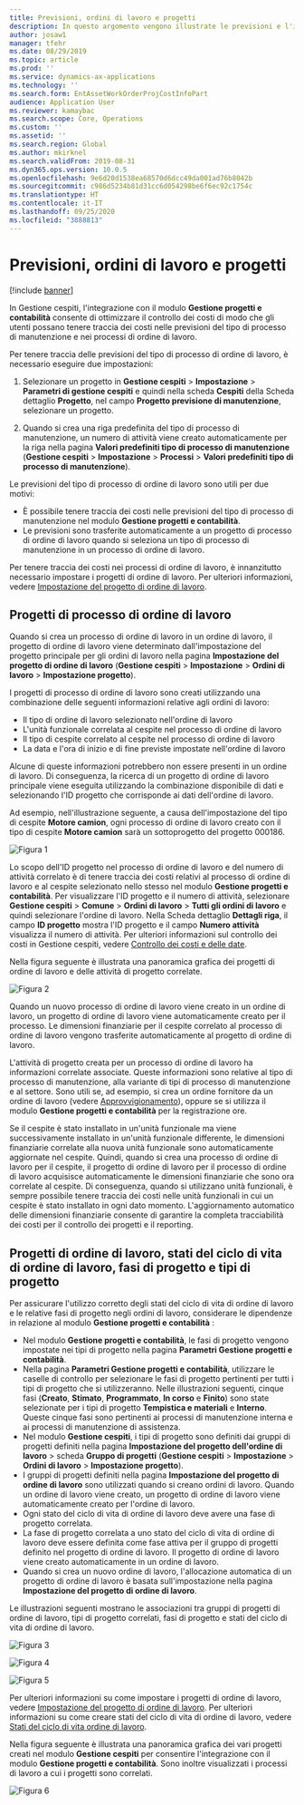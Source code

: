 ```yaml
---
title: Previsioni, ordini di lavoro e progetti
description: In questo argomento vengono illustrate le previsioni e l'integrazione di ordini di lavoro con il modulo Gestione progetti e contabilità in Gestione cespiti.
author: josaw1
manager: tfehr
ms.date: 08/29/2019
ms.topic: article
ms.prod: ''
ms.service: dynamics-ax-applications
ms.technology: ''
ms.search.form: EntAssetWorkOrderProjCostInfoPart
audience: Application User
ms.reviewer: kamaybac
ms.search.scope: Core, Operations
ms.custom: ''
ms.assetid: ''
ms.search.region: Global
ms.author: mkirknel
ms.search.validFrom: 2019-08-31
ms.dyn365.ops.version: 10.0.5
ms.openlocfilehash: 9e6d20d1538ea68570d6dcc49da001ad76b8042b
ms.sourcegitcommit: c986d5234b81d31cc6d054298be6f6ec92c1754c
ms.translationtype: HT
ms.contentlocale: it-IT
ms.lasthandoff: 09/25/2020
ms.locfileid: "3888813"
---
```

# <a name="forecasts-work-orders-and-projects"></a>Previsioni, ordini di lavoro e progetti

[!include [banner](../../includes/banner.md)]

 

In Gestione cespiti, l'integrazione con il modulo **Gestione progetti e contabilità** consente di ottimizzare il controllo dei costi di modo che gli utenti possano tenere traccia dei costi nelle previsioni del tipo di processo di manutenzione e nei processi di ordine di lavoro.

Per tenere traccia delle previsioni del tipo di processo di ordine di lavoro, è necessario eseguire due impostazioni:

1. Selezionare un progetto in **Gestione cespiti** > **Impostazione** > **Parametri di gestione cespiti** e quindi nella scheda **Cespiti** della Scheda dettaglio **Progetto**, nel campo **Progetto previsione di manutenzione**, selezionare un progetto.

2. Quando si crea una riga predefinita del tipo di processo di manutenzione, un numero di attività viene creato automaticamente per la riga nella pagina **Valori predefiniti tipo di processo di manutenzione** (**Gestione cespiti** > **Impostazione** > **Processi** > **Valori predefiniti tipo di processo di manutenzione**).

Le previsioni del tipo di processo di ordine di lavoro sono utili per due motivi: 

- È possibile tenere traccia dei costi nelle previsioni del tipo di processo di manutenzione nel modulo **Gestione progetti e contabilità**. 
- Le previsioni sono trasferite automaticamente a un progetto di processo di ordine di lavoro quando si seleziona un tipo di processo di manutenzione in un processo di ordine di lavoro.

Per tenere traccia dei costi nei processi di ordine di lavoro, è innanzitutto necessario impostare i progetti di ordine di lavoro. Per ulteriori informazioni, vedere [Impostazione del progetto di ordine di lavoro](../setup-for-work-orders/work-order-project-setup.md).

## <a name="work-order-job-projects"></a>Progetti di processo di ordine di lavoro

Quando si crea un processo di ordine di lavoro in un ordine di lavoro, il progetto di ordine di lavoro viene determinato dall'impostazione del progetto principale per gli ordini di lavoro nella pagina **Impostazione del progetto di ordine di lavoro** (**Gestione cespiti** > **Impostazione** > **Ordini di lavoro** > **Impostazione progetto**).

I progetti di processo di ordine di lavoro sono creati utilizzando una combinazione delle seguenti informazioni relative agli ordini di lavoro:

- Il tipo di ordine di lavoro selezionato nell'ordine di lavoro 
- L'unità funzionale correlata al cespite nel processo di ordine di lavoro
- Il tipo di cespite correlato al cespite nel processo di ordine di lavoro  
- La data e l'ora di inizio e di fine previste impostate nell'ordine di lavoro  

Alcune di queste informazioni potrebbero non essere presenti in un ordine di lavoro. Di conseguenza, la ricerca di un progetto di ordine di lavoro principale viene eseguita utilizzando la combinazione disponibile di dati e selezionando l'ID progetto che corrisponde ai dati dell'ordine di lavoro.

Ad esempio, nell'illustrazione seguente, a causa dell'impostazione del tipo di cespite **Motore camion**, ogni processo di ordine di lavoro creato con il tipo di cespite **Motore camion** sarà un sottoprogetto del progetto 000186.

![Figura 1](media/01-integration-to-pma.png)

Lo scopo dell'ID progetto nel processo di ordine di lavoro e del numero di attività correlato è di tenere traccia dei costi relativi al processo di ordine di lavoro e al cespite selezionato nello stesso nel modulo **Gestione progetti e contabilità**. Per visualizzare l'ID progetto e il numero di attività, selezionare **Gestione cespiti** > **Comune** > **Ordini di lavoro** > **Tutti gli ordini di lavoro** e quindi selezionare l'ordine di lavoro. Nella Scheda dettaglio **Dettagli riga**, il campo **ID progetto** mostra l'ID progetto e il campo **Numero attività** visualizza il numero di attività. Per ulteriori informazioni sul controllo dei costi in Gestione cespiti, vedere [Controllo dei costi e delle date](../controlling-and-reporting/cost-and-date-control.md).

Nella figura seguente è illustrata una panoramica grafica dei progetti di ordine di lavoro e delle attività di progetto correlate.

![Figura 2](media/02-integration-to-pma.png)

Quando un nuovo processo di ordine di lavoro viene creato in un ordine di lavoro, un progetto di ordine di lavoro viene automaticamente creato per il processo. Le dimensioni finanziarie per il cespite correlato al processo di ordine di lavoro vengono trasferite automaticamente al progetto di ordine di lavoro.

L'attività di progetto creata per un processo di ordine di lavoro ha informazioni correlate associate. Queste informazioni sono relative al tipo di processo di manutenzione, alla variante di tipi di processo di manutenzione e al settore. Sono utili se, ad esempio, si crea un ordine fornitore da un ordine di lavoro (vedere [Approvvigionamento](../work-orders/procurement.md)), oppure se si utilizza il modulo **Gestione progetti e contabilità** per la registrazione ore.

Se il cespite è stato installato in un'unità funzionale ma viene successivamente installato in un'unità funzionale differente, le dimensioni finanziarie correlate alla nuova unità funzionale sono automaticamente aggiornate nel cespite. Quindi, quando si crea una processo di ordine di lavoro per il cespite, il progetto di ordine di lavoro per il processo di ordine di lavoro acquisisce automaticamente le dimensioni finanziarie che sono ora correlate al cespite. Di conseguenza, quando si utilizzano unità funzionali, è sempre possibile tenere traccia dei costi nelle unità funzionali in cui un cespite è stato installato in ogni dato momento. L'aggiornamento automatico delle dimensioni finanziarie consente di garantire la completa tracciabilità dei costi per il controllo dei progetti e il reporting.

## <a name="work-order-projects-work-order-lifecycle-states-project-stages-and-project-types"></a>Progetti di ordine di lavoro, stati del ciclo di vita di ordine di lavoro, fasi di progetto e tipi di progetto

Per assicurare l'utilizzo corretto degli stati del ciclo di vita di ordine di lavoro e le relative fasi di progetto negli ordini di lavoro, considerare le dipendenze in relazione al modulo **Gestione progetti e contabilità** :

- Nel modulo **Gestione progetti e contabilità**, le fasi di progetto vengono impostate nei tipi di progetto nella pagina **Parametri Gestione progetti e contabilità**.  
- Nella pagina **Parametri Gestione progetti e contabilità**, utilizzare le caselle di controllo per selezionare le fasi di progetto pertinenti per tutti i tipi di progetto che si utilizzeranno. Nelle illustrazioni seguenti, cinque fasi (**Creato**, **Stimato**, **Programmato**, **In corso** e **Finito**) sono state selezionate per i tipi di progetto **Tempistica e materiali** e **Interno**. Queste cinque fasi sono pertinenti ai processi di manutenzione interna e ai processi di manutenzione di assistenza.
- Nel modulo **Gestione cespiti**, i tipi di progetto sono definiti dai gruppi di progetti definiti nella pagina **Impostazione del progetto dell'ordine di lavoro** > scheda **Gruppo di progetti** (**Gestione cespiti** > **Impostazione** > **Ordini di lavoro** > **Impostazione progetto**).  
- I gruppi di progetti definiti nella pagina **Impostazione del progetto di ordine di lavoro** sono utilizzati quando si creano ordini di lavoro. Quando un ordine di lavoro viene creato, un progetto di ordine di lavoro viene automaticamente creato per l'ordine di lavoro.  
- Ogni stato del ciclo di vita di ordine di lavoro deve avere una fase di progetto correlata.  
- La fase di progetto correlata a uno stato del ciclo di vita di ordine di lavoro deve essere definita come fase attiva per il gruppo di progetti definito nel progetto di ordine di lavoro. Il progetto di ordine di lavoro viene creato automaticamente in un ordine di lavoro.
- Quando si crea un nuovo ordine di lavoro, l'allocazione automatica di un progetto di ordine di lavoro è basata sull'impostazione nella pagina **Impostazione del progetto di ordine di lavoro**.  

Le illustrazioni seguenti mostrano le associazioni tra gruppi di progetti di ordine di lavoro, tipi di progetto correlati, fasi di progetto e stati del ciclo di vita di ordine di lavoro.

![Figura 3](media/03-integration-to-pma.png)

![Figura 4](media/04-integration-to-pma.png)

![Figura 5](media/05-integration-to-pma.png)

Per ulteriori informazioni su come impostare i progetti di ordine di lavoro, vedere [Impostazione del progetto di ordine di lavoro](../setup-for-work-orders/work-order-project-setup.md). Per ulteriori informazioni su come creare stati del ciclo di vita di ordine di lavoro, vedere [Stati del ciclo di vita ordine di lavoro](../setup-for-work-orders/work-order-lifecycle-states.md).

Nella figura seguente è illustrata una panoramica grafica dei vari progetti creati nel modulo **Gestione cespiti** per consentire l'integrazione con il modulo **Gestione progetti e contabilità**. Sono inoltre visualizzati i processi di lavoro a cui i progetti sono correlati.

![Figura 6](media/06-integration-to-pma.png)

